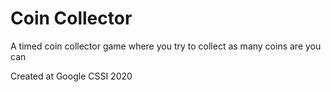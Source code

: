 Coin Collector
======================
A timed coin collector game where you try to collect as many coins are you can

Created at Google CSSI 2020
